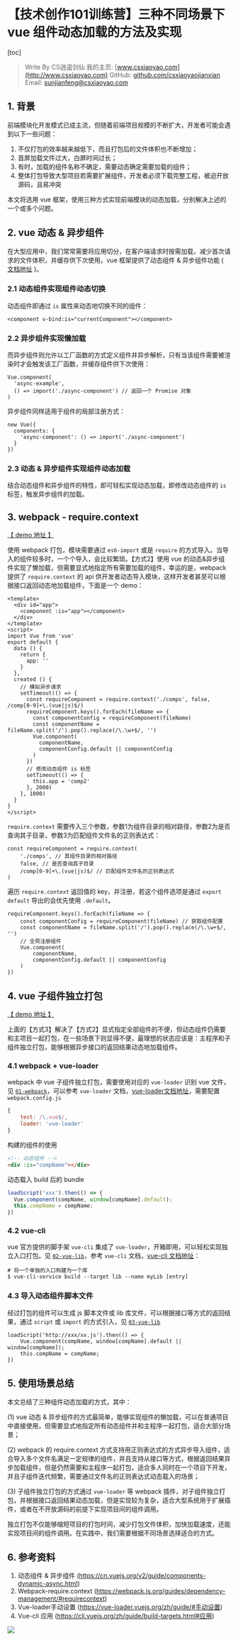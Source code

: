 # 【技术创作101训练营】三种不同场景下 vue 组件动态加载的方法及实现

[toc]

> Write By CS逍遥剑仙
> 我的主页: [www.csxiaoyao.com](http://www.csxiaoyao.com)
> GitHub: [github.com/csxiaoyaojianxian](https://github.com/csxiaoyaojianxian)
> Email: sunjianfeng@csxiaoyao.com

## 1. 背景

前端模块化开发模式已成主流，但随着前端项目规模的不断扩大，开发者可能会遇到以下一些问题：

1. 不仅打包的效率越来越低下，而且打包后的文件体积也不断增加；
2. 首屏加载文件过大，白屏时间过长；
3. 有时，加载的组件名称不确定，需要动态确定需要加载的组件；
4. 整体打包导致大型项目若需要扩展组件，开发者必须下载完整工程，被迫开放源码，且易冲突

本文将选用 vue 框架，使用三种方式实现前端模块的动态加载，分别解决上述的一个或多个问题。

## 2. vue 动态 & 异步组件

在大型应用中，我们常常需要将应用切分，在客户端请求时按需加载，减少首次请求的文件体积，并缓存供下次使用。vue 框架提供了动态组件 & 异步组件功能 ( [文档地址](https://cn.vuejs.org/v2/guide/components-dynamic-async.html) )。

### 2.1 动态组件实现组件动态切换

动态组件即通过 `is` 属性来动态地切换不同的组件：

```vue
<component v-bind:is="currentComponent"></component>
```

### 2.2 异步组件实现懒加载

而异步组件则允许以工厂函数的方式定义组件并异步解析，只有当该组件需要被渲染时才会触发该工厂函数，并缓存组件供下次使用：

```vue
Vue.component(
  'async-example',
  () => import('./async-component') // 返回一个 Promise 对象
)
```

异步组件同样适用于组件的局部注册方式：

```vue
new Vue({
  components: {
    'async-component': () => import('./async-component')
  }
})
```

### 2.3 动态 & 异步组件实现组件动态加载

 结合动态组件和异步组件的特性，即可轻松实现动态加载，即修改动态组件的 `is` 标签，触发异步组件的加载。

## 3. webpack - require.context

[【 demo 地址 】](https://github.com/csxiaoyaojianxian/JavaScriptStudy/blob/master/12-前端框架/06-vue/vue组件异步加载-webpack-require.context/src/App.vue)

使用 webpack 打包，模块需要通过 `es6-import` 或是 `require` 的方式导入。当导入的组件较多时，一个个导入，会比较繁琐。【方式2】使用 vue 的动态&异步组件实现了懒加载，但需要显式地指定所有需要加载的组件，幸运的是，webpack 提供了 `require.context` 的 api 供开发者动态导入模块，这样开发者甚至可以根据接口返回动态地加载组件，下面是一个 demo：

```vue
<template>
  <div id="app">
    <component :is="app"></component>
  </div>
</template>
<script>
import Vue from 'vue'
export default {
  data () {
    return {
      app: ''
    }
  },
  created () {
    // 模拟异步请求
    setTimeout(() => {
      const requireComponent = require.context('./comps', false, /comp[0-9]+\.(vue|js)$/)
      requireComponent.keys().forEach(fileName => {
        const componentConfig = requireComponent(fileName)
        const componentName = fileName.split('/').pop().replace(/\.\w+$/, '')
        Vue.component(
          componentName,
          componentConfig.default || componentConfig
        )
      })
      // 修改动态组件 is 标签
      setTimeout(() => {
        this.app = 'comp2'
      }, 2000)
    }, 1000)
  }
}
</script>
```

`require.context` 需要传入三个参数，参数1为组件目录的相对路径，参数2为是否查询其子目录，参数3为匹配组件文件名的正则表达式：

```vue
const requireComponent = require.context(
	'./comps', // 其组件目录的相对路径
	false, // 是否查询其子目录
	/comp[0-9]+\.(vue|js)$/ // 匹配组件文件名的正则表达式
)
```

遍历 `require.context` 返回值的 key，并注册，若这个组件选项是通过 `export default` 导出的会优先使用 `.default`。

```
requireComponent.keys().forEach(fileName => {
	const componentConfig = requireComponent(fileName) // 获取组件配置
	const componentName = fileName.split('/').pop().replace(/\.\w+$/, '')
	// 全局注册组件
	Vue.component(
		componentName,
		componentConfig.default || componentConfig
	)
})
```

## 4. vue 子组件独立打包

[【 demo 地址 】](https://github.com/csxiaoyaojianxian/JavaScriptStudy/tree/master/12-前端框架/06-vue/vue组件构建为lib)

上面的【方式3】解决了【方式2】显式指定全部组件的不便，但动态组件仍需要和主项目一起打包，在一些场景下则显得不便，最理想的状态应该是：主程序和子组件独立打包，能够根据异步接口的返回结果动态地加载组件。

### 4.1 webpack + vue-loader

webpack 中 vue 子组件独立打包，需要使用对应的 `vue-loader` 识别 vue 文件，见 [`01-webpack`](https://github.com/csxiaoyaojianxian/JavaScriptStudy/tree/master/12-前端框架/06-vue/vue组件构建为lib/01-webpack)，可以参考 `vue-loader` 文档，[vue-loader文档地址](https://vue-loader.vuejs.org/zh/guide/#手动设置)，需要配置 `webpack.config.js`

```javascript
{
	test: /\.vue$/,
	loader: 'vue-loader'
}
```

构建的组件的使用

```html
<!-- 动态组件 -->
<div :is="compName"></div>
```

动态载入 build 后的 bundle

```javascript
loadScript('xxx').then(() => {
  Vue.component(compName, window[compName].default);
  this.compName = compName;
})
```

### 4.2 vue-cli

vue 官方提供的脚手架 `vue-cli` 集成了 `vue-loader`，开箱即用，可以轻松实现独立入口打包。见 [`02-vue-lib`](https://github.com/csxiaoyaojianxian/JavaScriptStudy/tree/master/12-前端框架/06-vue/vue组件构建为lib/02-vue-cli)，参考 `vue-cli` 文档，[vue-cli 文档地址](https://cli.vuejs.org/zh/guide/build-targets.html#应用)：

```shell
# 将一个单独的入口构建为一个库
$ vue-cli-service build --target lib --name myLib [entry]
```

### 4.3 导入动态组件脚本文件

经过打包的组件可以生成 js 脚本文件或 lib 库文件，可以根据接口等方式的返回结果，通过 `script` 或 `import` 的方式引入，见 [`03-vue-lib`](https://github.com/csxiaoyaojianxian/JavaScriptStudy/tree/master/12-前端框架/06-vue/vue组件构建为lib/03-test-import-lib)

```vue
loadScript('http://xxx/xx.js').then(() => {
	Vue.component(compName, window[compName].default || window[compName]);
	this.compName = compName;
})
```

## 5. 使用场景总结

本文总结了三种组件动态加载的方式，其中：

(1) vue 动态 & 异步组件的方式最简单，能够实现组件的懒加载，可以在普通项目中直接使用，但需要显式地指定所有动态组件并和主程序一起打包，适合大部分场景；

(2) webpack 的 require.context 方式支持用正则表达式的方式异步导入组件，适合导入多个文件名满足一定规律的组件，并且支持从接口等方式，根据返回结果异步加载组件，但是仍然需要和主程序一起打包，适合多人同时在一个项目下开发，并且子组件迭代频繁，需要通过文件名的正则表达式动态载入的场景；

(3) 子组件独立打包的方式通过 `vue-loader` 等 webpack 插件，对子组件独立打包，并根据接口返回结果动态加载，但是实现较为复杂，适合大型系统用于扩展插件，或者在不开放源码的前提下实现项目间的组件调用。

独立打包不仅能够缩短项目的打包时间，减少打包文件体积，加快加载速度，还能实现项目间的组件调用。在实践中，我们需要根据不同场景选择适合的方式。

## 6. 参考资料

1. 动态组件 & 异步组件 (https://cn.vuejs.org/v2/guide/components-dynamic-async.html)
2. Webpack-require.context (https://webpack.js.org/guides/dependency-management/#requirecontext)
3. Vue-loader手动设置 (https://vue-loader.vuejs.org/zh/guide/#手动设置)
4. Vue-cli 应用 (https://cli.vuejs.org/zh/guide/build-targets.html#应用)



![](https://raw.githubusercontent.com/csxiaoyaojianxian/ImageHosting/master/img/sign.jpg)

